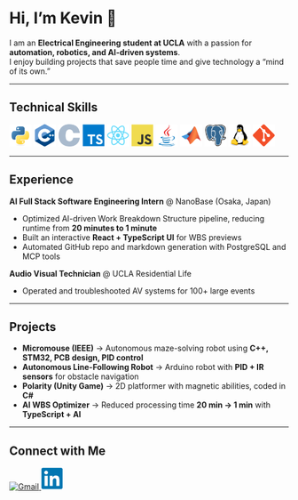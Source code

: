 # Hi, I’m Kevin 👋  

I am an **Electrical Engineering student at UCLA** with a passion for **automation, robotics, and AI-driven systems**.  
I enjoy building projects that save people time and give technology a “mind of its own.”  

---

## Technical Skills  

<p align="left">
  <img src="https://raw.githubusercontent.com/devicons/devicon/master/icons/python/python-original.svg" alt="Python" width="40" height="40"/>
  <img src="https://raw.githubusercontent.com/devicons/devicon/master/icons/cplusplus/cplusplus-original.svg" alt="C++" width="40" height="40"/>
  <img src="https://raw.githubusercontent.com/devicons/devicon/master/icons/c/c-original.svg" alt="C" width="40" height="40"/>
  <img src="https://raw.githubusercontent.com/devicons/devicon/master/icons/typescript/typescript-original.svg" alt="TypeScript" width="40" height="40"/>
  <img src="https://raw.githubusercontent.com/devicons/devicon/master/icons/react/react-original.svg" alt="React" width="40" height="40"/>
  <img src="https://raw.githubusercontent.com/devicons/devicon/master/icons/javascript/javascript-original.svg" alt="JavaScript" width="40" height="40"/>
  <img src="https://raw.githubusercontent.com/devicons/devicon/master/icons/java/java-original.svg" alt="Java" width="40" height="40"/>
  <img src="https://raw.githubusercontent.com/devicons/devicon/master/icons/matlab/matlab-original.svg" alt="MATLAB" width="40" height="40"/>
  <img src="https://raw.githubusercontent.com/devicons/devicon/master/icons/postgresql/postgresql-original.svg" alt="PostgreSQL" width="40" height="40"/>
  <img src="https://raw.githubusercontent.com/devicons/devicon/master/icons/linux/linux-original.svg" alt="Linux" width="40" height="40"/>
  <img src="https://raw.githubusercontent.com/devicons/devicon/master/icons/git/git-original.svg" alt="Git" width="40" height="40"/>
</p>  

---

## Experience  

**AI Full Stack Software Engineering Intern** @ NanoBase (Osaka, Japan)  
- Optimized AI-driven Work Breakdown Structure pipeline, reducing runtime from **20 minutes to 1 minute**  
- Built an interactive **React + TypeScript UI** for WBS previews  
- Automated GitHub repo and markdown generation with PostgreSQL and MCP tools  

**Audio Visual Technician** @ UCLA Residential Life  
- Operated and troubleshooted AV systems for 100+ large events  

---

## Projects  

- **Micromouse (IEEE)** → Autonomous maze-solving robot using **C++, STM32, PCB design, PID control**  
- **Autonomous Line-Following Robot** → Arduino robot with **PID + IR sensors** for obstacle navigation  
- **Polarity (Unity Game)** → 2D platformer with magnetic abilities, coded in **C#**  
- **AI WBS Optimizer** → Reduced processing time **20 min → 1 min** with **TypeScript + AI**  

---

## Connect with Me  

<p align="left">
  <a href="mailto:kevintran9250@ucla.edu">
    <img src="https://upload.wikimedia.org/wikipedia/commons/7/7e/Gmail_icon_%282020%29.svg" alt="Gmail" width="40" height="45"/>
  </a>
  <a href="https://www.linkedin.com/in/keevintraan2/">
    <img src="https://raw.githubusercontent.com/devicons/devicon/master/icons/linkedin/linkedin-original.svg" alt="LinkedIn" width="40" height="40"/>
  </a>
</p>



